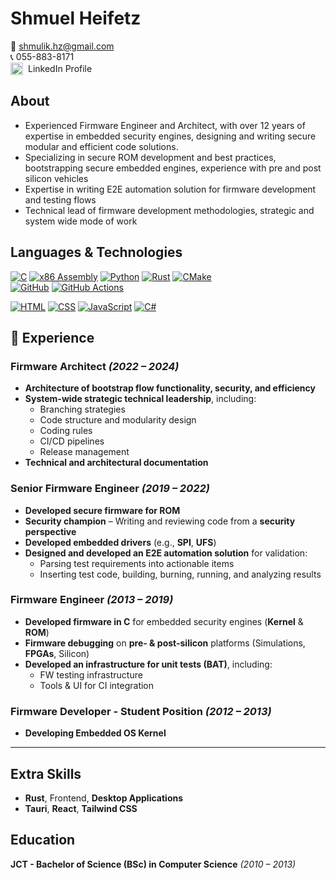 # **Shmuel Heifetz**

📧 [shmulik.hz@gmail.com](mailto:shmulik.hz@gmail.com)  
📞 055-883-8171  
<a href="https://linkedin.com/in/shmuel-heifetz-62a8a588" style="display: inline-flex; align-items: center; gap: 8px; text-decoration: none;">
<img src="https://cdn.jsdelivr.net/gh/devicons/devicon/icons/linkedin/linkedin-original.svg" alt="LinkedIn" width="20"/>
<span>LinkedIn Profile</span>
</a>

## **About**

- Experienced Firmware Engineer and Architect, with over 12 years of expertise in embedded security engines, 
 designing and writing secure modular and efficient code solutions.
- Specializing in secure ROM development and best practices, bootstrapping secure embedded engines, experience with pre and post silicon vehicles
- Expertise in writing E2E automation solution for firmware development and testing flows
- Technical lead of firmware development methodologies, strategic and system wide mode of work

## **Languages & Technologies**

[![C](https://img.shields.io/badge/C-00599C?logo=c&logoColor=white)]()
[![x86 Assembly](https://img.shields.io/badge/x86-Assembly-blue)]()
[![Python](https://img.shields.io/badge/Python-3776AB?logo=python&logoColor=white)]()
[![Rust](https://img.shields.io/badge/Rust-000000?logo=rust&logoColor=white)]()
[![CMake](https://img.shields.io/badge/CMake-064F8C?logo=cmake&logoColor=white)]()  
[![GitHub](https://img.shields.io/badge/GitHub-181717?logo=github&logoColor=white)]()
[![GitHub Actions](https://img.shields.io/badge/GitHub_Actions-2088FF?logo=githubactions&logoColor=white)]()

[![HTML](https://img.shields.io/badge/HTML-E34F26?logo=html5&logoColor=white)]()
[![CSS](https://img.shields.io/badge/CSS-1572B6?logo=css3&logoColor=white)]()
[![JavaScript](https://img.shields.io/badge/JavaScript-F7DF1E?logo=javascript&logoColor=black)]()
[![C#](https://img.shields.io/badge/C%23-239120?logo=csharp&logoColor=white)]()

## **💼 Experience**

### **Firmware Architect** _(2022 – 2024)_

- **Architecture of bootstrap flow functionality, security, and efficiency**
- **System-wide strategic technical leadership**, including:
  - Branching strategies
  - Code structure and modularity design
  - Coding rules
  - CI/CD pipelines
  - Release management
- **Technical and architectural documentation**

### **Senior Firmware Engineer** _(2019 – 2022)_

- **Developed secure firmware for ROM**
- **Security champion** – Writing and reviewing code from a **security perspective**
- **Developed embedded drivers** (e.g., **SPI**, **UFS**)
- **Designed and developed an E2E automation solution** for validation:
  - Parsing test requirements into actionable items
  - Inserting test code, building, burning, running, and analyzing results

### **Firmware Engineer** _(2013 – 2019)_

- **Developed firmware in C** for embedded security engines (**Kernel** & **ROM**)
- **Firmware debugging** on **pre- & post-silicon** platforms (Simulations, **FPGAs**, Silicon)
- **Developed an infrastructure for unit tests (BAT)**, including:
  - FW testing infrastructure
  - Tools & UI for CI integration

### **Firmware Developer - Student Position** _(2012 – 2013)_

- **Developing Embedded OS Kernel**

---

## **Extra Skills**

- **Rust**, Frontend, **Desktop Applications**
- **Tauri**, **React**, **Tailwind CSS**

## **Education**

**JCT - Bachelor of Science (BSc) in Computer Science** _(2010 – 2013)_
